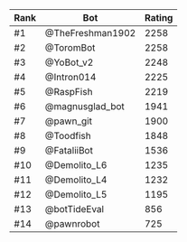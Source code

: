 Rank|Bot|Rating
---|---|---
#1|@TheFreshman1902|2258
#2|@ToromBot|2258
#3|@YoBot_v2|2248
#4|@Intron014|2225
#5|@RaspFish|2219
#6|@magnusglad_bot|1941
#7|@pawn_git|1900
#8|@Toodfish|1848
#9|@FataliiBot|1536
#10|@Demolito_L6|1235
#11|@Demolito_L4|1232
#12|@Demolito_L5|1195
#13|@botTideEval|856
#14|@pawnrobot|725
